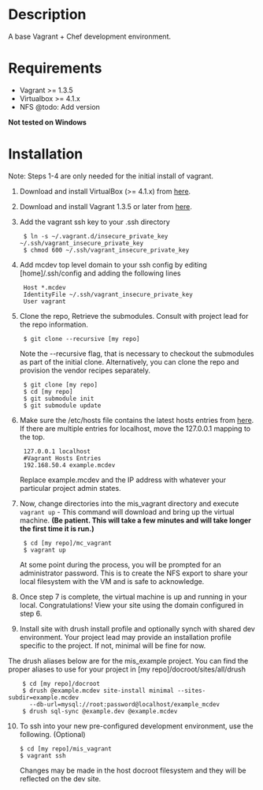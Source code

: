 # Description

A base Vagrant + Chef development environment.

# Requirements

* Vagrant >= 1.3.5
* Virtualbox >= 4.1.x
* NFS @todo: Add version

**Not tested on Windows**

# Installation

Note: Steps 1-4 are only needed for the initial install of vagrant.

1. Download and install VirtualBox (>= 4.1.x) from [here](https://www.virtualbox.org/wiki/Downloads).

2. Download and install Vagrant 1.3.5 or later from [here](http://downloads.vagrantup.com/).

3. Add the vagrant ssh key to your .ssh directory

        $ ln -s ~/.vagrant.d/insecure_private_key ~/.ssh/vagrant_insecure_private_key
        $ chmod 600 ~/.ssh/vagrant_insecure_private_key

4. Add mcdev top level domain to your ssh config by editing [home]/.ssh/config and adding the following lines

        Host *.mcdev
        IdentityFile ~/.ssh/vagrant_insecure_private_key
        User vagrant


5. Clone the repo, Retrieve the submodules. Consult with project lead for the repo information.

        $ git clone --recursive [my repo]

    Note the --recursive flag, that is necessary to checkout the submodules as part of the initial clone.
    Alternatively, you can clone the repo and provision the vendor recipes separately.

        $ git clone [my repo]
        $ cd [my repo]
        $ git submodule init
        $ git submodule update

6. Make sure the /etc/hosts file contains the latest hosts entries from [here](https://docs.google.com/a/mediacurrent.com/spreadsheet/pub?key=0AuLhQk3Txl-JdFNGOGNEV0twcUlwR09tWkU1NVNMZnc&output=html). If there are multiple entries for localhost, move the 127.0.0.1 mapping to the top.

        127.0.0.1 localhost
        #Vagrant Hosts Entries
        192.168.50.4 example.mcdev


      Replace example.mcdev and the IP address with whatever your particular project admin states.

7. Now, change directories into the mis_vagrant directory and execute `vagrant up` - This command will download and bring up the virtual machine.
**(Be patient.  This will take a few minutes and will take longer the first time it is run.)**

        $ cd [my repo]/mc_vagrant
        $ vagrant up

    At some point during the process, you will be prompted for an administrator password. This is to create the NFS export to share your local filesystem with the VM and is safe to acknowledge.

8. Once step 7 is complete, the virtual machine is up and running in your local. Congratulations! View your site using the domain configured in step 6.

9. Install site with drush install profile and optionally synch with shared dev environment. Your project lead may provide an installation profile specific to the project. If not, minimal will be fine for now.

The drush aliases below are for the mis_example project. You can find the proper aliases to use for your project in [my repo]/docroot/sites/all/drush

        $ cd [my repo]/docroot
        $ drush @example.mcdev site-install minimal --sites-subdir=example.mcdev 
          --db-url=mysql://root:password@localhost/example_mcdev
        $ drush sql-sync @example.dev @example.mcdev

10. To ssh into your new pre-configured development environment, use the following. (Optional)

        $ cd [my repo]/mis_vagrant
        $ vagrant ssh

    Changes may be made in the host docroot filesystem and they will
    be reflected on the dev site.
